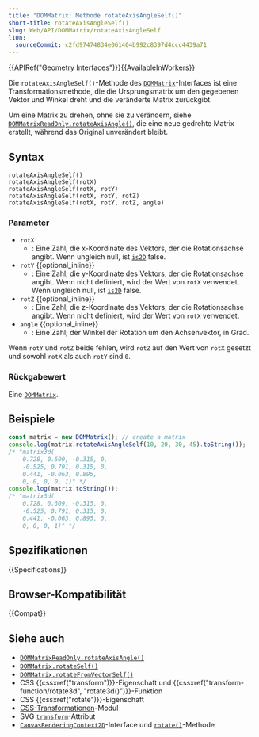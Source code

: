 ```yaml
---
title: "DOMMatrix: Methode rotateAxisAngleSelf()"
short-title: rotateAxisAngleSelf()
slug: Web/API/DOMMatrix/rotateAxisAngleSelf
l10n:
  sourceCommit: c2fd97474834e061404b992c8397d4ccc4439a71
---
```


{{APIRef("Geometry Interfaces")}}{{AvailableInWorkers}}

Die `rotateAxisAngleSelf()`-Methode des [`DOMMatrix`](/de/docs/Web/API/DOMMatrix)-Interfaces ist eine Transformationsmethode, die die Ursprungsmatrix um den gegebenen Vektor und Winkel dreht und die veränderte Matrix zurückgibt.

Um eine Matrix zu drehen, ohne sie zu verändern, siehe [`DOMMatrixReadOnly.rotateAxisAngle()`](/de/docs/Web/API/DOMMatrixReadOnly/rotateAxisAngle), die eine neue gedrehte Matrix erstellt, während das Original unverändert bleibt.

## Syntax

```js-nolint
rotateAxisAngleSelf()
rotateAxisAngleSelf(rotX)
rotateAxisAngleSelf(rotX, rotY)
rotateAxisAngleSelf(rotX, rotY, rotZ)
rotateAxisAngleSelf(rotX, rotY, rotZ, angle)
```

### Parameter

- `rotX`
  - : Eine Zahl; die x-Koordinate des Vektors, der die Rotationsachse angibt. Wenn ungleich null, ist [`is2D`](/de/docs/Web/API/DOMMatrixReadonly/is2D) false.
- `rotY` {{optional_inline}}
  - : Eine Zahl; die y-Koordinate des Vektors, der die Rotationsachse angibt. Wenn nicht definiert, wird der Wert von `rotX` verwendet. Wenn ungleich null, ist [`is2D`](/de/docs/Web/API/DOMMatrixReadonly/is2D) false.
- `rotZ` {{optional_inline}}
  - : Eine Zahl; die z-Koordinate des Vektors, der die Rotationsachse angibt. Wenn nicht definiert, wird der Wert von `rotX` verwendet.
- `angle` {{optional_inline}}
  - : Eine Zahl; der Winkel der Rotation um den Achsenvektor, in Grad.

Wenn `rotY` und `rotZ` beide fehlen, wird `rotZ` auf den Wert von `rotX` gesetzt und sowohl `rotX` als auch `rotY` sind `0`.

### Rückgabewert

Eine [`DOMMatrix`](/de/docs/Web/API/DOMMatrix).

## Beispiele

```js
const matrix = new DOMMatrix(); // create a matrix
console.log(matrix.rotateAxisAngleSelf(10, 20, 30, 45).toString());
/* "matrix3d(
    0.728, 0.609, -0.315, 0, 
    -0.525, 0.791, 0.315, 0, 
    0.441, -0.063, 0.895, 
    0, 0, 0, 0, 1)" */
console.log(matrix.toString());
/* "matrix3d(
    0.728, 0.609, -0.315, 0, 
    -0.525, 0.791, 0.315, 0, 
    0.441, -0.063, 0.895, 0, 
    0, 0, 0, 1)" */
```

## Spezifikationen

{{Specifications}}

## Browser-Kompatibilität

{{Compat}}

## Siehe auch

- [`DOMMatrixReadOnly.rotateAxisAngle()`](/de/docs/Web/API/DOMMatrixReadOnly/rotateAxisAngle)
- [`DOMMatrix.rotateSelf()`](/de/docs/Web/API/DOMMatrix/rotateSelf)
- [`DOMMatrix.rotateFromVectorSelf()`](/de/docs/Web/API/DOMMatrix/rotateFromVectorSelf)
- CSS {{cssxref("transform")}}-Eigenschaft und {{cssxref("transform-function/rotate3d", "rotate3d()")}}-Funktion
- CSS {{cssxref("rotate")}}-Eigenschaft
- [CSS-Transformationen](/de/docs/Web/CSS/CSS_transforms)-Modul
- SVG [`transform`](/de/docs/Web/SVG/Reference/Attribute/transform)-Attribut
- [`CanvasRenderingContext2D`](/de/docs/Web/API/CanvasRenderingContext2D)-Interface und [`rotate()`](/de/docs/Web/API/CanvasRenderingContext2D/rotate)-Methode
